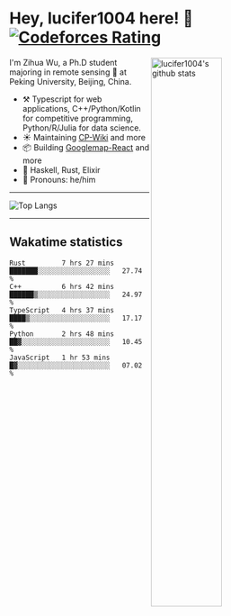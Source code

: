 # Hey, lucifer1004 here! :wave: [![Codeforces Rating](https://cfrating.ihcr.top/?user=lucifer1004&style=flat-square)](https://codeforces.com/profile/lucifer1004)

<img width="50%" align="right" alt="lucifer1004's github stats" src="https://github-readme-stats.vercel.app/api?username=lucifer1004&show_icons=true">

I'm Zihua Wu, a Ph.D student majoring in remote sensing :satellite: at Peking University, Beijing, China.

- :hammer_and_pick: Typescript for web applications, C++/Python/Kotlin for competitive programming, Python/R/Julia for data science.
- :sunny: Maintaining [CP-Wiki](https://cp-wiki.vercel.app) and more 
- :package: Building [Googlemap-React](https://github.com/googlemap-react/googlemap-react) and more
- :seedling: Haskell, Rust, Elixir
- :man: Pronouns: he/him

---

![Top Langs](https://github-readme-stats.vercel.app/api/top-langs/?username=lucifer1004&layout=compact)

---

## Wakatime statistics

<!--START_SECTION:waka-->
```text
Rust         7 hrs 27 mins   ███████░░░░░░░░░░░░░░░░░░   27.74 % 
C++          6 hrs 42 mins   ██████▒░░░░░░░░░░░░░░░░░░   24.97 % 
TypeScript   4 hrs 37 mins   ████▒░░░░░░░░░░░░░░░░░░░░   17.17 % 
Python       2 hrs 48 mins   ██▓░░░░░░░░░░░░░░░░░░░░░░   10.45 % 
JavaScript   1 hr 53 mins    █▓░░░░░░░░░░░░░░░░░░░░░░░   07.02 % 
```
<!--END_SECTION:waka-->
